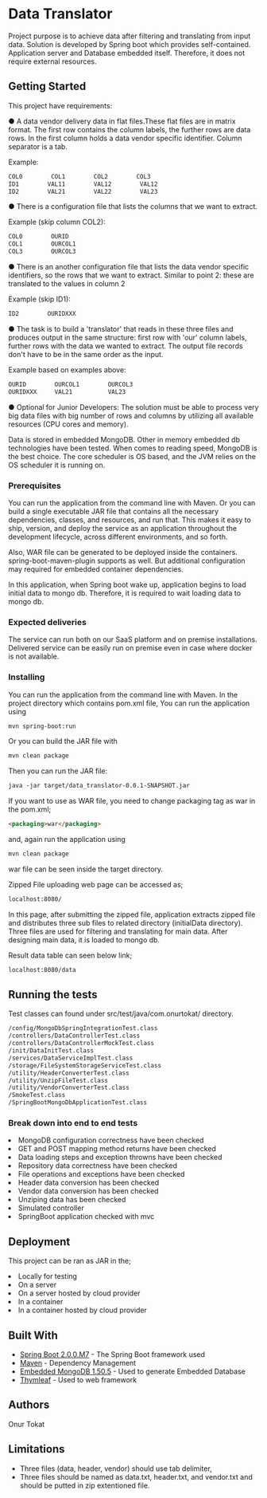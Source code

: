 # Data Translator

Project purpose is to achieve data after filtering and translating from input data. Solution is developed by Spring boot 
which provides self-contained. Application server and Database embedded itself. Therefore, it does not require external 
resources.

## Getting Started

This project have requirements:

● A data vendor delivery data in flat files.These flat files are in matrix format. The first row contains the column 
labels, the further rows are data rows. In the first column holds a data vendor specific identifier. Column separator 
is a tab.

Example:
```HTML
COL0        COL1        COL2        COL3
ID1        VAL11        VAL12        VAL12
ID2        VAL21        VAL22        VAL23
```

● There is a configuration file that lists the columns that we want to extract.

Example (skip column COL2):
```HTML
COL0        OURID
COL1        OURCOL1
COL3        OURCOL3
```

● There is an another configuration file that lists the data vendor specific identifiers, so the rows that we want to 
extract. Similar to point 2: these are translated to the values in column 2

Example (skip ID1):
```HTML
ID2        OURIDXXX
```

● The task is to build a 'translator' that reads in these three files and produces output in the same structure: first 
row with 'our' column labels, further rows with the data we wanted to extract. The output file records don't have to be 
in the same order as the input.

Example based on examples above:
```HTML
OURID        OURCOL1        OURCOL3
OURIDXXX     VAL21          VAL23
``` 

● Optional for Junior Developers: The solution must be able to process very big data files with big number of rows and 
columns by utilizing all available resources (CPU cores and memory). 

Data is stored in embedded MongoDB. Other in memory embedded db technologies have been tested. When comes to reading 
speed, MongoDB is the best choice. The core scheduler is OS based, and the JVM relies on the OS scheduler it is running 
on.

### Prerequisites

You can run the application from the command line with Maven. Or you can build a single executable JAR file that contains all the necessary dependencies, classes, and resources, and run that. This makes it easy to ship, version, and deploy the service as an application throughout the development lifecycle, across different environments, and so forth.

Also, WAR file can be generated to be deployed inside the containers. spring-boot-maven-plugin supports as well. But 
additional configuration may required for embedded container dependencies.

In this application, when Spring boot wake up, application begins to load initial data to mongo db. Therefore, it is required to wait loading data to mongo db.

### Expected deliveries

The service can run both on our SaaS platform and on premise installations. Delivered service can be easily run on
premise even in case where docker is not available.

### Installing

You can run the application from the command line with Maven. In the project directory which contains pom.xml file, You 
can run the application using 

```HTML
mvn spring-boot:run
```

Or you can build the JAR file with 

```HTML
mvn clean package 
```

Then you can run the JAR file:

```HTML
java -jar target/data_translator-0.0.1-SNAPSHOT.jar
```

If you want to use as WAR file, you need to change packaging tag as war in the pom.xml;

```HTML
<packaging>war</packaging>
```

and, again run the application using

```HTML
mvn clean package
```

war file can be seen inside the target directory.

Zipped File uploading web page can be accessed as;

```HTML
localhost:8080/
```

In this page, after submitting the zipped file, application extracts zipped file and distributes three sub files to
related directory (initialData directory). Three files are used for filtering and translating for main data. After designing
main data, it is loaded to mongo db. 

Result data table can seen below link;

```HTML
localhost:8080/data
```

## Running the tests

Test classes can found under src/test/java/com.onurtokat/ directory.

```HTML
/config/MongoDbSpringIntegrationTest.class
/controllers/DataControllerTest.class
/controllers/DataControllerMockTest.class
/init/DataInitTest.class
/services/DataServiceImplTest.class
/storage/FileSystemStorageServiceTest.class
/utility/HeaderConverterTest.class
/utility/UnzipFileTest.class
/utility/VendorConverterTest.class
/SmokeTest.class
/SpringBootMongoDbApplicationTest.class
```
### Break down into end to end tests

<li>MongoDB configuration correctness have been checked</li>
<li>GET and POST mapping method returns have been checked</li>
<li>Data loading steps and exception throwns have been checked</li>
<li>Repository data correctness have been checked</li>
<li>File operations and exceptions have been checked</li>
<li>Header data conversion has been checked</li>
<li>Vendor data conversion has been checked</li>
<li>Unziping data has been checked</li>
<li>Simulated controller</li>
<li>SpringBoot application checked with mvc</li>  

## Deployment

 This project can be ran as JAR in the;
 
 <li>Locally for testing</li>
 <li>On a server</li>
 <li>On a server hosted by cloud provider</li>
 <li>In a container</li>
 <li>In a container hosted by cloud provider</li>

## Built With

* [Spring Boot 2.0.0.M7](http://spring.io/guides) - The Spring Boot framework used
* [Maven](https://maven.apache.org/) - Dependency Management
* [Embedded MongoDB 1.50.5](https://www.mongodb.com/) - Used to generate Embedded Database
* [Thymleaf](https://www.thymeleaf.org/) - Used to web framework
 

## Authors

Onur Tokat

## Limitations

* Three files (data, header, vendor) should use tab delimiter,  
* Three files should be named as data.txt, header.txt, and vendor.txt and should be putted in zip extentioned file.